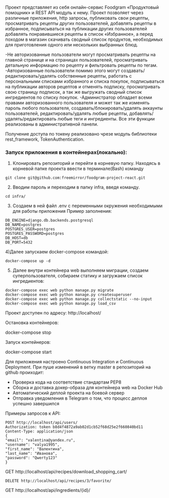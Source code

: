 
Проект представляет из себя онлайн-сервис Foodgram «Продуктовый помощник» и REST API модуль к нему.
Проект позволяет через различные приложения, http запросы, публиковать свои рецепты, просматривать рецепты других пользователей, добавлять рецепты в избранное, подписываться на публикации других пользователей добавлять понравившиеся рецепты в список «Избранное», а перед походом в магазин скачивать сводный список продуктов, необходимых для приготовления одного или нескольких выбранных блюд.

-Не авторизованные пользователи могут просматривать рецепты на главной странице и на страницах пользователей, просматривать детальную информацию по рецепту и фильтровать рецепты по тегам.
-Авторизованные пользователи помимо этого могут создавать/редактировать/удалять собственные рецепты, работать с персональными списками избранного и списка покупок, подписываться на публикации авторов рецептов и отменять подписку, просматривать свою страницу подписок, а так же выгружать сводный список ингредиентов по списку покупок.
-Администратор обладает всеми правами авторизованного пользователя и может так же изменять пароль любого пользователя, создавать/блокировать/удалять аккаунты пользователей, редактировать/удалять любые рецепты, добавлять/удалять/редактировать любые теги и ингредиенты. Все эти функции реализованы в административной панели.

Получение доступа по токену реализовано чрезе модуль библиотеки rest_framework, TokenAuthentication.

### Запуск приложения в контейнерах(локально):

1) Клонировать репозиторий и перейти в корневую папку.
Находясь в корневой папке проекта ввести в терминале(Bash) команду
```
git clone git@github.com:freemirror/foodgram-project-react.git
```
2) Вводим пароль и переходим в папку infra, введя команду.
```
cd infra/
```
3) Создаем в ней файл .env с переменными окружения необходимыми для работы приложения
Пример заполнения:
```
DB_ENGINE=django.db.backends.postgresql
DB_NAME=postgres
POSTGRES_USER=postgres
POSTGRES_PASSWORD=postgres
DB_HOST=db
DB_PORT=5432
```

4)Далее запускаем docker-compose командой:
```
docker-compose up -d
```

5) Далее внутри контейнера web выполняем миграции, создаем суперпользователя, собираем статику и загружаем список ингредиентов:
```
docker-compose exec web python manage.py migrate
docker-compose exec web python manage.py createsuperuser
docker-compose exec web python manage.py collectstatic --no-input 
docker-compose exec web python manage.py load_csv
```

Проект доступен по адресу: 
http://localhost/

Остановка контейнеров:

docker-compose stop

Запуск контейнеров:

docker-compose start


Для приложения настроено Continuous Integration и Continuous Deployment.
При пуше изменений в ветку master в репозиторий на github проиходит:
- Проверка кода на соответствие стандартам PEP8
- Сборка и доставка докер-образа для контейнера web на Docker Hub
- Автоматический деплой проекта на боевой сервер
- Отправка уведомления в Telegram о том, что процесс деплоя успешно завершился

Примеры запросов к API:
```
POST http://localhost/api/users/
Authorization: token b8d4f4872a9ab02d1cb52f68d25e2f660840bd11
Content-Type: application/json
{
"email": "valentina@yandex.ru",
"username": "valya1995",
"first_name": "Валентина",
"last_name": "Иванова",
"password": "Qwerty123"
}
```
GET http://localhost/api/recipes/download_shopping_cart/
```
DELETE http://localhost/api/recipes/3/favorite/
```
GET http://localhost/api/ingredients/{id}/
```